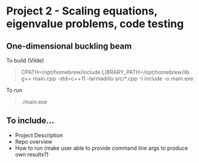 # Project 2 - Scaling equations, eigenvalue problems, code testing
## One-dimensional buckling beam

To build (Vilde)
> CPATH=/opt/homebrew/include LIBRARY_PATH=/opt/homebrew/lib g++ main.cpp -std=c++11 -larmadillo src/*.cpp -I include -o main.exe

To run
> ./main.exe

## To include...
- Project Description
- Repo overview
- How to run (make user able to provide command line args to produce own results?)